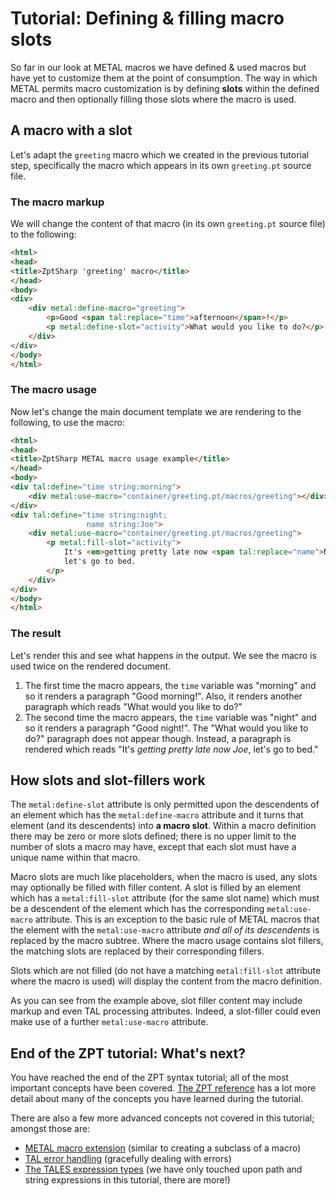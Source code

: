 # Tutorial: Defining & filling macro slots

So far in our look at METAL macros we have defined & used macros but have yet to customize them at the point of consumption.
The way in which METAL permits macro customization is by defining **slots** within the defined macro and then optionally filling those slots where the macro is used.

## A macro with a slot

Let's adapt the `greeting` macro which we created in the previous tutorial step, specifically the macro which appears in its own `greeting.pt` source file.

### The macro markup

We will change the content of that macro (in its own `greeting.pt` source file) to the following:

```html
<html>
<head>
<title>ZptSharp 'greeting' macro</title>
</head>
<body>
<div>
    <div metal:define-macro="greeting">
        <p>Good <span tal:replace="time">afternoon</span>!</p>
        <p metal:define-slot="activity">What would you like to do?</p>
    </div>
</div>
</body>
</html>
```

### The macro usage

Now let's change the main document template we are rendering to the following, to use the macro:

```html
<html>
<head>
<title>ZptSharp METAL macro usage example</title>
</head>
<body>
<div tal:define="time string:morning">
    <div metal:use-macro="container/greeting.pt/macros/greeting"></div>
</div>
<div tal:define="time string:night;
                 name string:Joe">
    <div metal:use-macro="container/greeting.pt/macros/greeting">
        <p metal:fill-slot="activity">
            It's <em>getting pretty late now <span tal:replace="name">Name</span></em>,
            let's go to bed.
        </p>
    </div>
</div>
</body>
</html>
```

### The result

Let's render this and see what happens in the output.
We see the macro is used twice on the rendered document.

1. The first time the macro appears, the `time` variable was "morning" and so it renders a paragraph "Good morning!".  Also, it renders another paragraph which reads "What would you like to do?"
2. The second time the macro appears, the `time` variable was "night" and so it renders a paragraph "Good night!".  The "What would you like to do?" paragraph does not appear though.  Instead, a paragraph is rendered which reads "It's _getting pretty late now Joe_, let's go to bed."

## How slots and slot-fillers work

The `metal:define-slot` attribute is only permitted upon the descendents of an element which has the `metal:define-macro` attribute and it turns that element (and its descendents) into **a macro slot**.  Within a macro definition there may be zero or more slots defined; there is no upper limit to the number of slots a macro may have, except that each slot must have a unique name within that macro.

Macro slots are much like placeholders, when the macro is used, any slots may optionally be filled with filler content.
A slot is filled by an element which has a `metal:fill-slot` attribute (for the same slot name) which must be a descendent of the element which has the corresponding `metal:use-macro` attribute.
This is an exception to the basic rule of METAL macros that the element with the `metal:use-macro` attribute _and all of its descendents_ is replaced by the macro subtree.
Where the macro usage contains slot fillers, the matching slots are replaced by their corresponding fillers.

Slots which are not filled (do not have a matching `metal:fill-slot` attribute where the macro is used) will display the content from the macro definition.

As you can see from the example above, slot filler content may include markup and even TAL processing attributes.
Indeed, a slot-filler could even make use of a further `metal:use-macro` attribute.

## End of the ZPT tutorial: What's next?

You have reached the end of the ZPT syntax tutorial; all of the most important concepts have been covered.
[The ZPT reference](../ZptReference/Index.md) has a lot more detail about many of the concepts you have learned during the tutorial.

There are also a few more advanced concepts not covered in this tutorial; amongst those are:

* [METAL macro extension](../ZptReference/Metal/ExtendMacro.md) (similar to creating a subclass of a macro)
* [TAL error handling](../ZptReference/Tal/OnError.md) (gracefully dealing with errors)
* [The TALES expression types](../ZptReference/Index.md#tales-is-how-expressions-are-written) (we have only touched upon path and string expressions in this tutorial, there are more!)

